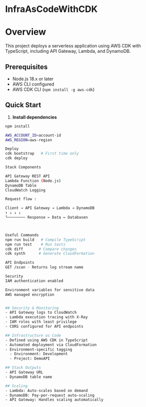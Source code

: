 # InfraAsCodeWithCDK

# Overview
This project deploys a serverless application using AWS CDK with TypeScript, including API Gateway, Lambda, and DynamoDB.

## Prerequisites
- Node.js 18.x or later
- AWS CLI configured
- AWS CDK CLI (`npm install -g aws-cdk`)

## Quick Start

1. **Install dependencies**
```bash
npm install

AWS_ACCOUNT_ID=account-id
AWS_REGION=aws-region

Deploy
cdk bootstrap   # First time only
cdk deploy

Stack Components

API Gateway REST API
Lambda Function (Node.js)
DynamoDB Table
CloudWatch Logging   

Request flow : 

Client → API Gateway → Lambda → DynamoDB
↑ ↓ ↓ ↓
└──────── Response ← Data ← Databasen



Useful Commands
npm run build   # Compile TypeScript
npm run test    # Run tests
cdk diff       # Compare changes
cdk synth      # Generate CloudFormation

API Endpoints
GET /scan - Returns log stream name

Security
IAM authentication enabled

Environment variables for sensitive data
AWS managed encryption


## Security & Monitoring
- API Gateway logs to CloudWatch
- Lambda execution tracing with X-Ray
- IAM roles with least privilege
- CORS configured for API endpoints

## Infrastructure as Code
- Defined using AWS CDK in TypeScript
- Automated deployment via CloudFormation
- Environment-specific tagging
  - Environment: Development
  - Project: DemoAPI

## Stack Outputs
- API Gateway URL
- DynamoDB table name

## Scaling
- Lambda: Auto-scales based on demand
- DynamoDB: Pay-per-request auto-scaling
- API Gateway: Handles scaling automatically 
